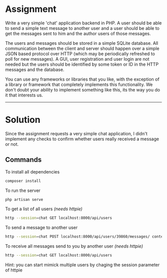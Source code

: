 # Assignment

Write a very simple 'chat' application backend in PHP.
A user should be able to send a simple text message to another user and a user
should be able to get the messages sent to him and the author users of those
messages.

The users and messages should be stored in a simple SQLite database.
All communication between the client and server should happen over a simple JSON
based protocol over HTTP (which may be periodically refreshed to poll for new
messages). A GUI, user registration and user login are not needed but the users
should be identified by some token or ID in the HTTP messages and the database.

You can use any frameworks or libraries that you like, with the exception of a
library or framework that completely implements this functionality. We don't 
doubt your ability to implement something like this, its the way you do it that
interests us.

---

# Solution

Since the assignment requests a very simple chat application, I didn't implement
any checks to confirm whether users really received a message or not.

## Commands

To install all dependencies
```bash
composer install
```

To run the server
```bash
php artisan serve
```
To get a list of all users *(needs httpie)*
```bash
http --session=chat GET localhost:8000/api/users
```

To send a message to another user 
```bash
http --session=chat POST localhost:8000/api/users/39860/messages/ content="Hello user #39860"
```

To receive all messages send to you by another user *(needs httpie)*
```bash
http --session=chat GET localhost:8000/api/users
```

Hint: you can start mimick multiple users by chaging the session parameter of httpie